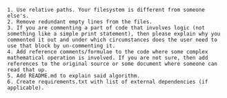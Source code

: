     1. Use relative paths. Your filesystem is different from someone else's.
    2. Remove redundant empty lines from the files.
    3. If you are commenting a part of code that involves logic (not something like a simple print statement), then please explain why you commented it out and under which circumstances does the user need to use that block by un-commenting it.
    4. Add reference comments/formulae to the code where some complex mathematical operation is involved. If you are not sure, then add references to the original source or some document where someone can read that up.
    5. Add README.md to explain said algorithm.
    6. Create requirements.txt with list of external dependencies (if applicable).
